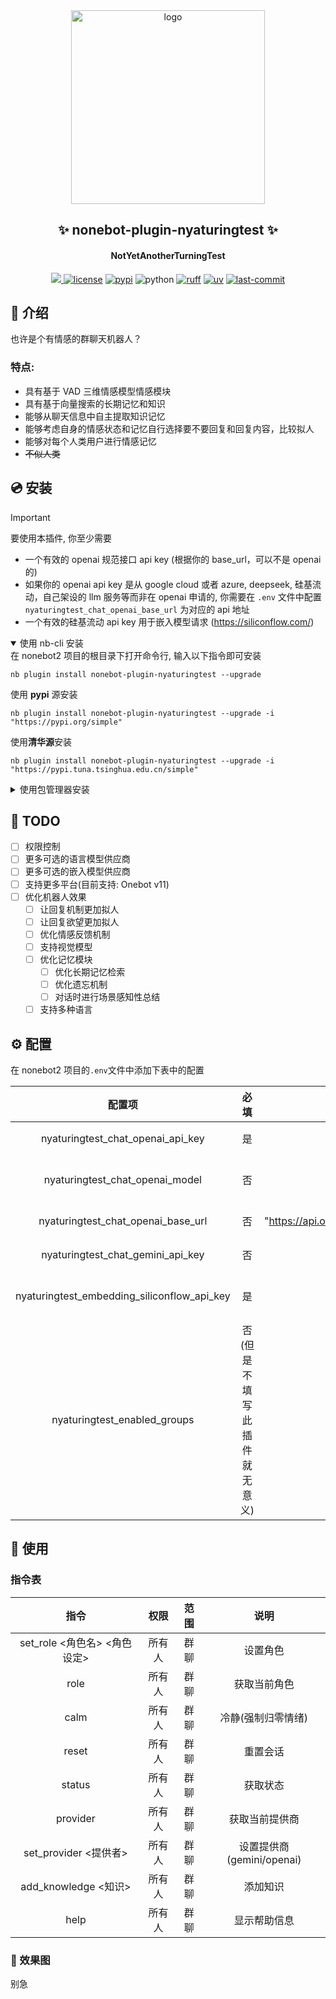 <div align="center">
    <a href="https://v2.nonebot.dev/store">
    <img src="https://raw.githubusercontent.com/fllesser/nonebot-plugin-template/refs/heads/resource/.docs/NoneBotPlugin.svg" width="310" alt="logo"></a>

## ✨ nonebot-plugin-nyaturingtest ✨

#### **N**ot**Y**et**A**notherTurningTest

<p>
    <a href="https://github.com/shadow3aaa/nonebot-plugin-nyaturingtest">
        <img src="https://img.shields.io/github/stars/shadow3aaa/nonebot-plugin-nyaturingtest?style=social">
    </a>
    <a href="./LICENSE"><img src="https://img.shields.io/github/license/shadow3aaa/nonebot-plugin-nyaturingtest?style=flat-square" alt="license"></a>
    <a href="https://pypi.python.org/pypi/nonebot-plugin-nyaturingtest"><img src="https://img.shields.io/pypi/v/nonebot-plugin-nyaturingtest?style=flat-square&logo=pypi&logoColor=white" alt="pypi"></a>
    <img src="https://img.shields.io/badge/python-3.10+-blue?style=flat-square&logo=python&logoColor=white" alt="python">
    <a href="https://github.com/astral-sh/ruff"><img src="https://img.shields.io/badge/code%20style-ruff-black?style=flat-square&logo=ruff" alt="ruff"></a>
    <a href="https://github.com/astral-sh/uv"><img src="https://img.shields.io/badge/package%20manager-uv-black?style=flat-square&logo=uv" alt="uv"></a>
    <a href="https://github.com/shadow3aaa/nonebot-plugin-nyaturingtest/commits/main"><img src="https://img.shields.io/github/last-commit/shadow3aaa/nonebot-plugin-nyaturingtest?style=flat-square&logo=github" alt="last-commit"></a>
</p>
</div>

## 📖 介绍

也许是个有情感的群聊天机器人？

### 特点:

- 具有基于 VAD 三维情感模型情感模块
- 具有基于向量搜索的长期记忆和知识
- 能够从聊天信息中自主提取知识记忆
- 能够考虑自身的情感状态和记忆自行选择要不要回复和回复内容，比较拟人
- 能够对每个人类用户进行情感记忆
- ~~不似人类~~

## 💿 安装

> [!IMPORTANT]
> 要使用本插件, 你至少需要
>
> - 一个有效的 openai 规范接口 api key (根据你的 base_url，可以不是 openai 的)
> - 如果你的 openai api key 是从 google cloud 或者 azure, deepseek, 硅基流动，自己架设的 llm 服务等而非在 openai 申请的, 你需要在 `.env` 文件中配置 `nyaturingtest_chat_openai_base_url` 为对应的 api 地址
> - 一个有效的硅基流动 api key 用于嵌入模型请求 (https://siliconflow.com/)

<details open>
<summary>使用 nb-cli 安装</summary>
在 nonebot2 项目的根目录下打开命令行, 输入以下指令即可安装

    nb plugin install nonebot-plugin-nyaturingtest --upgrade

使用 **pypi** 源安装

    nb plugin install nonebot-plugin-nyaturingtest --upgrade -i "https://pypi.org/simple"

使用**清华源**安装

    nb plugin install nonebot-plugin-nyaturingtest --upgrade -i "https://pypi.tuna.tsinghua.edu.cn/simple"

</details>

<details>
<summary>使用包管理器安装</summary>
在 nonebot2 项目的插件目录下, 打开命令行, 根据你使用的包管理器, 输入相应的安装命令

<details open>
<summary>uv</summary>

    uv add nonebot-plugin-nyaturingtest

安装仓库 master 分支

    uv add git+https://github.com/shadow3aaa/nonebot-plugin-nyaturingtest@master

</details>

<details>
<summary>pdm</summary>

    pdm add nonebot-plugin-nyaturingtest

安装仓库 master 分支

    pdm add git+https://github.com/shadow3aaa/nonebot-plugin-nyaturingtest@master

</details>
<details>
<summary>poetry</summary>

    poetry add nonebot-plugin-nyaturingtest

安装仓库 master 分支

    poetry add git+https://github.com/shadow3aaa/nonebot-plugin-nyaturingtest@master

</details>

打开 nonebot2 项目根目录下的 `pyproject.toml` 文件, 在 `[tool.nonebot]` 部分追加写入

    plugins = ["nonebot_plugin_nyaturingtest"]

</details>

## 📝 TODO

- [ ] 权限控制
- [ ] 更多可选的语言模型供应商
- [ ] 更多可选的嵌入模型供应商
- [ ] 支持更多平台(目前支持: Onebot v11)
- [ ] 优化机器人效果
  - [ ] 让回复机制更加拟人
  - [ ] 让回复欲望更加拟人
  - [ ] 优化情感反馈机制
  - [ ] 支持视觉模型
  - [ ] 优化记忆模块
    - [ ] 优化长期记忆检索
    - [ ] 优化遗忘机制
    - [ ] 对话时进行场景感知性总结
  - [ ] 支持多种语言

## ⚙️ 配置

在 nonebot2 项目的`.env`文件中添加下表中的配置

|                   配置项                    |             必填             |                    默认值                    |                   说明                   |
| :-----------------------------------------: | :--------------------------: | :------------------------------------------: | :--------------------------------------: |
|      nyaturingtest_chat_openai_api_key      |              是              |                      无                      |        openai api 接口的 api key         |
|       nyaturingtest_chat_openai_model       |              否              |               "gpt-3.5-turbo"                |      openai api 接口请求的 模型名称      |
|     nyaturingtest_chat_openai_base_url      |              否              | "https://api.openai.com/v1/chat/completions" |          openai 接口请求的 url           |
|      nyaturingtest_chat_gemini_api_key      |              否              |                      无                      |        gemini api 接口的 api key         |
| nyaturingtest_embedding_siliconflow_api_key |              是              |                      无                      | siliconflow(硅基流动) api 接口的 api key |
|        nyaturingtest_enabled_groups         | 否(但是不填写此插件就无意义) |                `[]`\(空列表\)                |          仅在这些群组中启用插件          |

## 🎉 使用

### 指令表

|             指令             |  权限  | 范围 |            说明            |
| :--------------------------: | :----: | :--: | :------------------------: |
| set_role <角色名> <角色设定> | 所有人 | 群聊 |          设置角色          |
|             role             | 所有人 | 群聊 |        获取当前角色        |
|             calm             | 所有人 | 群聊 |     冷静(强制归零情绪)     |
|            reset             | 所有人 | 群聊 |          重置会话          |
|            status            | 所有人 | 群聊 |          获取状态          |
|           provider           | 所有人 | 群聊 |       获取当前提供商       |
|    set_provider <提供者>     | 所有人 | 群聊 | 设置提供商 (gemini/openai) |
|     add_knowledge <知识>     | 所有人 | 群聊 |          添加知识          |
|             help             | 所有人 | 群聊 |        显示帮助信息        |

### 🎨 效果图

别急
